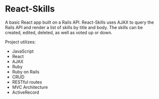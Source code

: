 # React-Skills

A basic React app built on a Rails API. React-Skills uses AJAX to query the Rails API and render a list of skills by title and body. The skills can be created, edited, deleted, as well as voted up or down.

Project utilizes:
* JavaScript
* React
* AJAX
* Ruby
* Ruby on Rails
* CRUD
* RESTful routes
* MVC Architecture
* ActiveRecord
